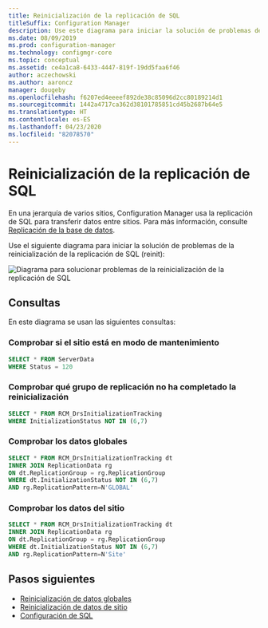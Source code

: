 ```yaml
---
title: Reinicialización de la replicación de SQL
titleSuffix: Configuration Manager
description: Use este diagrama para iniciar la solución de problemas de reinicialización de la replicación de SQL entre sitios de Configuration Manager
ms.date: 08/09/2019
ms.prod: configuration-manager
ms.technology: configmgr-core
ms.topic: conceptual
ms.assetid: ce4a1ca8-6433-4447-819f-19dd5faa6f46
author: aczechowski
ms.author: aaroncz
manager: dougeby
ms.openlocfilehash: f6207ed4eeeef892de38c85096d2cc80189214d1
ms.sourcegitcommit: 1442a4717ca362d38101785851cd45b2687b64e5
ms.translationtype: HT
ms.contentlocale: es-ES
ms.lasthandoff: 04/23/2020
ms.locfileid: "82078570"
---
```

# <a name="sql-replication-reinit"></a>Reinicialización de la replicación de SQL

En una jerarquía de varios sitios, Configuration Manager usa la replicación de SQL para transferir datos entre sitios. Para más información, consulte [Replicación de la base de datos](../../../plan-design/hierarchy/database-replication.md).

Use el siguiente diagrama para iniciar la solución de problemas de la reinicialización de la replicación de SQL (reinit):

![Diagrama para solucionar problemas de la reinicialización de la replicación de SQL](media/sql-replication-reinit.svg)

## <a name="queries"></a>Consultas

En este diagrama se usan las siguientes consultas:

### <a name="check-if-site-is-in-maintenance-mode"></a>Comprobar si el sitio está en modo de mantenimiento

```sql
SELECT * FROM ServerData
WHERE Status = 120
```

### <a name="check-which-replication-group-hasnt-completed-reinit"></a>Comprobar qué grupo de replicación no ha completado la reinicialización

```sql
SELECT * FROM RCM_DrsInitializationTracking
WHERE InitializationStatus NOT IN (6,7)
```

### <a name="check-global-data"></a>Comprobar los datos globales

```sql
SELECT * FROM RCM_DrsInitializationTracking dt
INNER JOIN ReplicationData rg
ON dt.ReplicationGroup = rg.ReplicationGroup
WHERE dt.InitializationStatus NOT IN (6,7)
AND rg.ReplicationPattern=N'GLOBAL'
```

### <a name="check-site-data"></a>Comprobar los datos del sitio

```sql
SELECT * FROM RCM_DrsInitializationTracking dt
INNER JOIN ReplicationData rg
ON dt.ReplicationGroup = rg.ReplicationGroup
WHERE dt.InitializationStatus NOT IN (6,7)
AND rg.ReplicationPattern=N'Site'
```

## <a name="next-steps"></a>Pasos siguientes

- [Reinicialización de datos globales](global-data-reinit.md)
- [Reinicialización de datos de sitio](site-data-reinit.md)
- [Configuración de SQL](sql-configuration.md)
